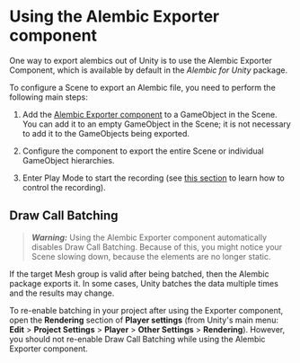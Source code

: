 # Using the Alembic Exporter component

One way to export alembics out of Unity is to use the Alembic Exporter Component, which is available by default in the _Alembic for Unity_ package.

To configure a Scene to export an Alembic file, you need to perform the following main steps:

1. Add the [Alembic Exporter component](ref_Exporter.md) to a GameObject in the Scene. You can add it to an empty GameObject in the Scene; it is not necessary to add it to the GameObjects being exported.

2. Configure the component to export the entire Scene or individual GameObject hierarchies.

3. Enter Play Mode to start the recording (see [this section](ref_Exporter.md#exportRef_H) to learn how to control the recording).

## Draw Call Batching

> ***Warning:*** Using the Alembic Exporter component automatically disables Draw Call Batching. Because of this, you might notice your Scene slowing down, because the elements are no longer static.

If the target Mesh group is valid after being batched, then the Alembic package exports it. In some cases, Unity batches the data multiple times and the results may change.

To re-enable batching in your project after using the Exporter component, open the **Rendering** section of **Player settings** (from Unity's main menu: **Edit** > **Project Settings** > **Player** > **Other Settings** > **Rendering**). However, you should not re-enable Draw Call Batching while using the Alembic Exporter component.
